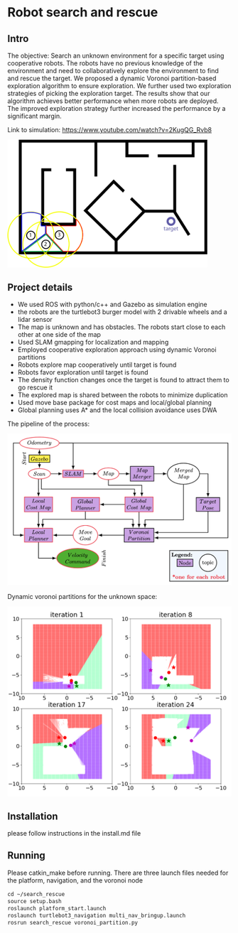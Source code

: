 # Robot search and rescue

## Intro

The objective: Search an unknown environment for a specific target using cooperative robots. The robots have no previous knowledge of the environment and need to collaboratively explore the environment to find and rescue the target. We proposed a dynamic Voronoi partition-based exploration algorithm to ensure exploration. We further used two exploration strategies of picking the exploration target. The results show that our algorithm achieves better performance when more robots are deployed. The improved exploration strategy further increased the performance by a significant margin.

Link to simulation: https://www.youtube.com/watch?v=2KugQG_Rvb8


[<img src="images/illustration.png" width="450"/>](images/illustration.png)

## Project details
* We used ROS with python/c++ and Gazebo as simulation engine
* the robots are the turtlebot3 burger model with 2 drivable wheels and a lidar sensor
* The map is unknown and has obstacles. The robots start close to each other at one side of the map
* Used SLAM gmapping for localization and mapping
* Employed cooperative exploration approach using dynamic Voronoi partitions
* Robots explore map cooperatively until target is found
* Robots favor exploration until target is found
* The density function changes once the target is found to attract them to go rescue it
* The explored map is shared between the robots to minimize duplication
* Used move base package for cost maps and local/global planning
* Global planning uses A* and the local collision avoidance uses DWA 



The pipeline of the process:

[<img src="images/pipeline.png" width="600"/>](images/pipeline.png)


Dynamic voronoi partitions for the unknown space:


[<img src="images/dynamic_voronoi.png" width="550"/>](images/dynamic_voronoi.png)

## Installation

please follow instructions in the install.md file

## Running
Please catkin_make before running. There are three launch files needed for the platform, navigation, and the voronoi node
```
cd ~/search_rescue
source setup.bash
roslaunch platform_start.launch
roslaunch turtlebot3_navigation multi_nav_bringup.launch
rosrun search_rescue voronoi_partition.py
```
